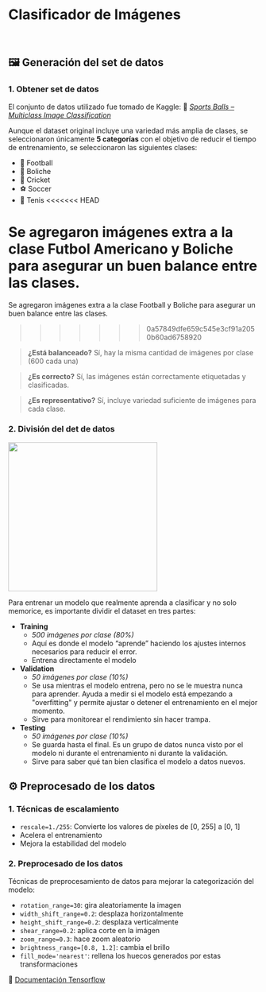 # Clasificador de Imágenes

&nbsp;

## 🖼️ Generación del set de datos

### 1. Obtener set de datos

El conjunto de datos utilizado fue tomado de Kaggle: 🔗 [_Sports Balls – Multiclass Image Classification_](https://www.kaggle.com/datasets/samuelcortinhas/sports-balls-multiclass-image-classification/data)

Aunque el dataset original incluye una variedad más amplia de clases, se seleccionaron únicamente **5 categorías** con el objetivo de reducir el tiempo de entrenamiento, se seleccionaron las siguientes clases:

- 🏈 Football
- 🎳 Boliche
- 🏏 Cricket
- ⚽ Soccer
- 🎾 Tenis
<<<<<<< HEAD

Se agregaron imágenes extra a la clase Futbol Americano y Boliche para asegurar un buen balance entre las clases.
=======
  
Se agregaron imágenes extra a la clase Football y Boliche para asegurar un buen balance entre las clases.
>>>>>>> 0a57849dfe659c545e3cf91a2050b60ad6758920

> **¿Está balanceado?** Sí, hay la misma cantidad de imágenes por clase (600 cada una)

> **¿Es correcto?** Sí, las imágenes están correctamente etiquetadas y clasificadas.

> **¿Es representativo?** Sí, incluye variedad suficiente de imágenes para cada clase.

### 2. División del det de datos

  <img src="https://velog.velcdn.com/images/iguv/post/8ae842e3-f2b6-44c5-b7bf-a1f74b3a9124/image.png" width="300"/>
  
  Para entrenar un modelo que realmente aprenda a clasificar y no solo memorice, es importante dividir el dataset en tres partes:

- **Training**
  - _500 imágenes por clase (80%)_
  - Aquí es donde el modelo “aprende” haciendo los ajustes internos necesarios para reducir el error.
  - Entrena directamente el modelo
- **Validation**
  - _50 imágenes por clase (10%)_
  - Se usa mientras el modelo entrena, pero no se le muestra nunca para aprender.
    Ayuda a medir si el modelo está empezando a "overfitting" y permite ajustar o detener el entrenamiento en el mejor momento.
  - Sirve para monitorear el rendimiento sin hacer trampa.
- **Testing**
  - _50 imágenes por clase (10%)_
  - Se guarda hasta el final. Es un grupo de datos nunca visto por el modelo ni durante el entrenamiento ni durante la validación.
  - Sirve para saber qué tan bien clasifica el modelo a datos nuevos.

## ⚙️ Preprocesado de los datos

### 1. Técnicas de escalamiento

- `rescale=1./255`: Convierte los valores de píxeles de [0, 255] a [0, 1]
- Acelera el entrenamiento
- Mejora la estabilidad del modelo

### 2. Preprocesado de los datos

Técnicas de preprocesamiento de datos para mejorar la categorización del modelo:

- `rotation_range=30`: gira aleatoriamente la imagen
- `width_shift_range=0.2`: desplaza horizontalmente
- `height_shift_range=0.2`: desplaza verticalmente
- `shear_range=0.2`: aplica corte en la imágen
- `zoom_range=0.3`: hace zoom aleatorio
- `brightness_range=[0.8, 1.2]`: cambia el brillo
- `fill_mode='nearest'`: rellena los huecos generados por estas transformaciones

🔗 [Documentación Tensorflow](https://www.tensorflow.org/api_docs/python/tf/keras/preprocessing/image/ImageDataGenerator)
